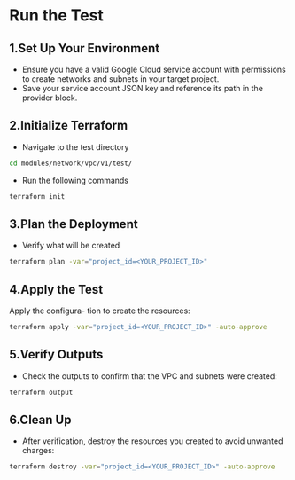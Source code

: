 # Run the Test

## 1.Set Up Your Environment

- Ensure you have a valid Google Cloud service account with permissions to create networks and subnets in your target project.
- Save your service account JSON key and reference its path in the provider block.

## 2.Initialize Terraform

- Navigate to the test directory

```sh
cd modules/network/vpc/v1/test/
```

- Run the following commands

```sh
terraform init
```

## 3.Plan the Deployment

- Verify what will be created

```sh
terraform plan -var="project_id=<YOUR_PROJECT_ID>"
```

## 4.Apply the Test

Apply the configura- tion to create the resources:

```sh
terraform apply -var="project_id=<YOUR_PROJECT_ID>" -auto-approve
```

## 5.Verify Outputs

- Check the outputs to confirm that the VPC and subnets were created:

```sh
terraform output
```

## 6.Clean Up

- After verification, destroy the resources you created to avoid unwanted charges:

```sh
terraform destroy -var="project_id=<YOUR_PROJECT_ID>" -auto-approve
```
